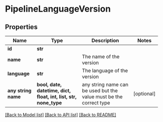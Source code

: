 # PipelineLanguageVersion


## Properties
Name | Type | Description | Notes
------------ | ------------- | ------------- | -------------
**id** | **str** |  | 
**name** | **str** | The name of the version | 
**language** | **str** | The language of the version | 
**any string name** | **bool, date, datetime, dict, float, int, list, str, none_type** | any string name can be used but the value must be the correct type | [optional]

[[Back to Model list]](../README.md#documentation-for-models) [[Back to API list]](../README.md#documentation-for-api-endpoints) [[Back to README]](../README.md)


